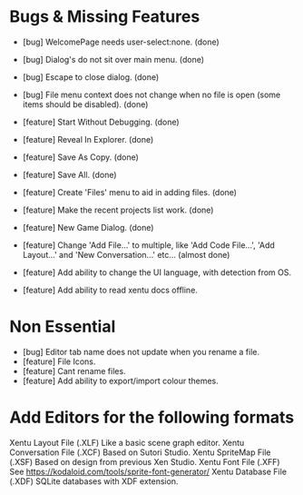 # Bugs & Missing Features

- [bug] WelcomePage needs user-select:none. (done)
- [bug] Dialog's do not sit over main menu. (done)
- [bug] Escape to close dialog. (done)
- [bug] File menu context does not change when no file is open (some items should be disabled). (done)
- [feature] Start Without Debugging. (done)
- [feature] Reveal In Explorer. (done)
- [feature] Save As Copy. (done)
- [feature] Save All. (done)
- [feature] Create 'Files' menu to aid in adding files. (done)
- [feature] Make the recent projects list work. (done)
- [feature] New Game Dialog. (done)
- [feature] Change 'Add File...' to multiple, like 'Add Code File...', 'Add Layout...' and 'New Conversation...' etc... (almost done)


- [feature] Add ability to change the UI language, with detection from OS.
- [feature] Add ability to read xentu docs offline.

# Non Essential

- [bug] Editor tab name does not update when you rename a file.
- [feature] File Icons.
- [feature] Cant rename files.
- [feature] Add ability to export/import colour themes.

# Add Editors for the following formats

Xentu Layout File				(.XLF) 	Like a basic scene graph editor.
Xentu Conversation File 	(.XCF)	Based on Sutori Studio.
Xentu SpriteMap File			(.XSF) 	Based on design from previous Xen Studio.
Xentu Font File				(.XFF)	See https://kodaloid.com/tools/sprite-font-generator/
Xentu Database File			(.XDF)	SQLite databases with XDF extension.